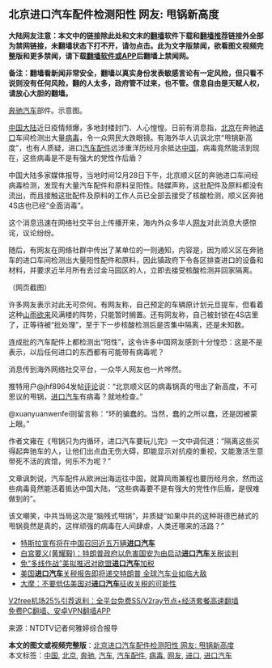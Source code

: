  <h2>北京进口汽车配件检测阳性 网友: 甩锅新高度</h2> <p class="notice"><b>大陆网友注意：本文中的链接除此处和文末的<a href="https://github.com/bannedbook/fanqiang" >翻墙</a>软件下载和<a href="https://github.com/killgcd/justmysocks/blob/master/README.md">翻墙推荐</a>链接外全部为禁网链接，未翻墙状态下打不开，请勿点击。此为文字版禁闻，欲看图文视频完整版和更多禁闻，请下载<a href="https://github.com/bannedbook/fanqiang">翻墙软件或APP</a>后翻墙上禁闻网。</p><p>备注：翻墙看新闻非常安全，翻墙以真实身份发表敏感言论有一定风险，但只看不说则没有任何风险，翻的人太多，政府管不过来，也不管。信息自由是天赋人权，请放心大胆的翻墙。</b></p>  <div class="entry"> <p id="conimg"><a href="https://www.bannedbook.org/bnews/tag/%e5%a5%94%e9%a9%b0/" class="st_tag internal_tag" rel="tag" title="标签 奔驰 下的日志">奔驰</a><a href="https://www.bannedbook.org/bnews/tag/%e6%b1%bd%e8%bd%a6/" class="st_tag internal_tag" rel="tag" title="标签 汽车 下的日志">汽车</a>部件。示意图。</p> <p><span class='wp_keywordlink_affiliate'><a href="https://www.bannedbook.org/" title="中国" target="_blank">中国</a></span><span class='wp_keywordlink_affiliate'><a href="https://www.bannedbook.org/" title="大陆" target="_blank">大陆</a></span>近日疫情频爆，多地封楼封门、人心惶惶。日前有消息指，<a href="https://www.bannedbook.org/bnews/tag/%e5%8c%97%e4%ba%ac/" class="st_tag internal_tag" rel="tag" title="标签 北京 下的日志">北京</a>在奔驰<a href="https://www.bannedbook.org/bnews/tag/%E8%BF%9B%E5%8F%A3/" class="st_tag internal_tag" rel="tag" title="标签 进口 下的日志">进口</a>车间检测出大量<a href="https://www.bannedbook.org/bnews/tag/%e7%97%85%e6%af%92/" class="st_tag internal_tag" rel="tag" title="标签 病毒 下的日志">病毒</a>，令一众网民大跌眼镜。有海外华人讥讽北京“甩锅新高度”，也有人质疑，进口<a href="https://www.bannedbook.org/bnews/tag/%E6%B1%BD%E8%BD%A6%E9%85%8D%E4%BB%B6/" class="st_tag internal_tag" rel="tag" title="标签 汽车配件 下的日志">汽车配件</a>远涉重洋历经月余抵达<a href="https://www.bannedbook.org/bnews/tag/%E4%B8%AD%E5%9B%BD/" class="st_tag internal_tag" rel="tag" title="标签 中国 下的日志">中国</a>，病毒竟然能活到现在，这些病毒是不是有强大的党性作后盾？</p> <p>中国大陆多家媒体报导，当地时间12月28日下午，北京顺义区的奔驰进口车间经病毒检测，发现有大量汽车配件和原料呈阳性。陆媒声称，这批配件及原料都没有流出，而且接触这批配件及原料的工作人员已全部去接受了核酸检测，顺义区奔驰4S店也已经“全面消毒”。</p> <p>这个消息迅速在网络社交平台上传播开来，海内外众多华人<a href="https://www.bannedbook.org/bnews/tag/%e7%bd%91%e5%8f%8b/" class="st_tag internal_tag" rel="tag" title="标签 网友 下的日志">网友</a>对此消息大感惊诧，议论纷纷。</p> <p>随后，有网友在网络社群中传出了某单位的一则通知，内容是，因为顺义区在奔驰车的进口车间检测出大量阳性配件和原料，因此镇政府下令各区排查进口的设备和材料，并要求近半月所有去过金马园区的人，立即去接受核酸检测并回家隔离。</p>  <p>（网页截图）</p> <p>许多网友表示对此无可奈何。有网友称，自己预定的车辆原计划元旦提车，但看着这种<span class='wp_keywordlink'><a href="https://www.bannedbook.org/forum11/topic603.html" title="我们告诉未来 第五集 山雨欲来" target="_blank">山雨欲来</a></span>风满楼的阵势，只能暂时搁置。还有网友称，自己被封锁在4S店里了，正等待被“批处理”，至于下一步核酸检测后是否集中隔离，还是未知数。</p> <p>连成批的汽车配件上都检测出“阳性”，这令许多中国网友感到十分惶恐：这是不是表示，以后任何进口的东西都有可能带有病毒呢？</p> <p>消息传到海外网络社交平台，一众华人网友也一片哗然。</p> <p>推特用户@jhf8964发帖<span class='wp_keywordlink_affiliate'><a href="https://www.bannedbook.org/bnews/comments/" title="新闻评论" target="_blank">评论</a></span>说：“北京顺义区的病毒锅真的甩出了新高度，不可思议的甩锅，<a href="https://www.bannedbook.org/bnews/tag/%E8%BF%9B%E5%8F%A3%E6%B1%BD%E8%BD%A6/" class="st_tag internal_tag" rel="tag" title="标签 进口汽车 下的日志">进口汽车</a>有病毒？就地检查。”</p>  <p>@xuanyuanwenfei则留言称：“坏的骗蠢的。当然，蠢的之所以蠢，还是因被蒙上眼。”</p> <p>作者文雍在《甩锅只为内循环，进口汽车要玩儿完》一文中调侃道：“隔离这些买得起奔驰车的人，让他们出点血无伤大碍，即能显示对抗疫的重视，又能激活生意带死不活的宾馆，何乐不为呢？”</p> <p>文章讽刺说，汽车配件从欧洲出海运往中国，就算风雨兼程也要历经月余，然而这些病毒竟然能活着抵达中国大陆，“这些病毒要不是有强大的党性作后盾，是很难做到的”。</p> <p>该文嘲笑，中共当局这次是“脑残式甩锅”，并质疑“如果中共的这种哥德巴赫式的甩锅竟然是真的，这样顽强的病毒在人间肆虐，人类还哪来的活路？”</p> <ul class='op-related-articles' title='相关阅读'> <li><a href='https://www.bannedbook.org/bnews/headline/20201024/1419179.html' target='_blank'>特斯拉宣布将在中国召回近五万辆<b>进口汽车</b></a></li> <li><a href='https://www.bannedbook.org/bnews/worldnews/usa/20190518/1129866.html' target='_blank'>白宫要义(黄耀毅)：特朗普政府以危害国安为由启动<b>进口汽车</b>关税谈判</a></li> <li><a href='https://www.bannedbook.org/bnews/baitai/20190516/1128981.html' target='_blank'>免“多线作战”美拟推迟对欧盟<b>进口汽车</b>加税</a></li> <li><a href='https://www.bannedbook.org/bnews/cnnews/20190217/1081896.html' target='_blank'>美国<b>进口汽车</b>关税报告即将递交特朗普 全球汽车业如临大敌</a></li> <li><a href='https://www.bannedbook.org/bnews/worldnews/20190216/1081440.html' target='_blank'>大摩：不要低估美国对<b>进口汽车</b>征收关税的可能性</a></li> </ul> <p class="texttj"> <a href="https://www.bannedbook.org/forum23/topic22702.html" target="_blank">V2free机场25%引荐返利：全平台免费SS/V2ray节点+经济套餐高速翻墙</a><br/> <a href="https://github.com/bannedbook/fanqiang/wiki/%E7%A6%81%E9%97%BB%E7%BD%91%E5%AE%89%E5%8D%93%E7%BF%BB%E5%A2%99%E6%96%B0%E9%97%BBAPP" target="_blank">免费PC翻墙、安卓VPN翻墙APP</a></p><p> 来源：NTDTV记者何雅婷综合报导 </p> <a name='sharetosocial'></a>       <div><b>本文的图文或视频完整版</b>：<a href='https://www.bannedbook.org/bnews/cbnews/20201230/1457522.html'>北京进口汽车配件检测阳性 网友: 甩锅新高度</a></div>  </div><!--END ENTRY--> <div class="postfooter"> <div>本文标签：<a href="https://www.bannedbook.org/bnews/tag/%E4%B8%AD%E5%9B%BD/" rel="tag">中国</a>, <a href="https://www.bannedbook.org/bnews/tag/%e5%8c%97%e4%ba%ac/" rel="tag">北京</a>, <a href="https://www.bannedbook.org/bnews/tag/%e5%a5%94%e9%a9%b0/" rel="tag">奔驰</a>, <a href="https://www.bannedbook.org/bnews/tag/%e6%b1%bd%e8%bd%a6/" rel="tag">汽车</a>, <a href="https://www.bannedbook.org/bnews/tag/%E6%B1%BD%E8%BD%A6%E9%85%8D%E4%BB%B6/" rel="tag">汽车配件</a>, <a href="https://www.bannedbook.org/bnews/tag/%e7%97%85%e6%af%92/" rel="tag">病毒</a>, <a href="https://www.bannedbook.org/bnews/tag/%e7%bd%91%e5%8f%8b/" rel="tag">网友</a>, <a href="https://www.bannedbook.org/bnews/tag/%E8%BF%9B%E5%8F%A3/" rel="tag">进口</a>, <a href="https://www.bannedbook.org/bnews/tag/%E8%BF%9B%E5%8F%A3%E6%B1%BD%E8%BD%A6/" rel="tag">进口汽车</a></div>  </div><!--END POSTFOOTER--> 